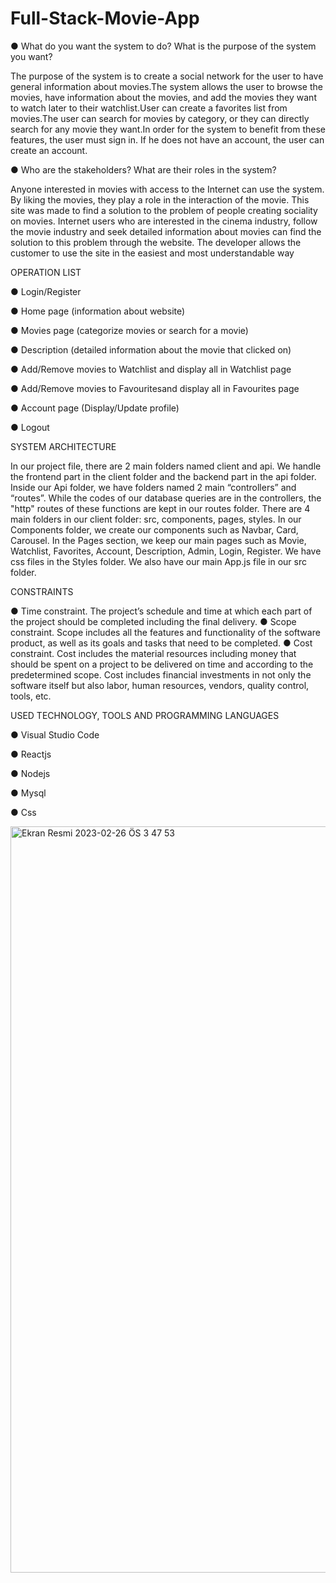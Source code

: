 # Full-Stack-Movie-App


● What do you want the system to do? What is the purpose of the system you want?

The purpose of the system is to create a social network for the user to have general information about movies.The system allows the user to browse the movies, have information about the movies, and add the movies they want to watch later to their watchlist.User can create a favorites list from movies.The user can search for movies by category, or they can directly search for any movie they want.In order for the system to benefit from these features, the user must sign in. If he does not have an account, the user can create an account.



● Who are the stakeholders? What are their roles in the system?

Anyone interested in movies with access to the Internet can use the system. By liking the movies, they play a role in the interaction of the movie.
This site was made to find a solution to the problem of people creating sociality on movies. Internet users who are interested in the cinema industry, follow the movie industry and seek detailed information about movies can find the solution to this problem through the website. The developer allows the customer to use the site in the easiest and most understandable way



OPERATION LIST

● Login/Register

● Home page (information about website)

● Movies page (categorize movies or search for a movie)

● Description (detailed information about the movie that clicked on)

● Add/Remove movies to Watchlist and display all in Watchlist page

● Add/Remove movies to Favouritesand display all in Favourites page

● Account page (Display/Update profile)

● Logout


SYSTEM ARCHITECTURE

In our project file, there are 2 main folders named client and api. We handle the frontend part in the client folder and the backend part in the api folder. Inside our Api folder, we have folders named 2 main “controllers” and “routes”. While the codes of our database queries are in the controllers, the "http" routes of these functions are kept in our routes folder. There are 4 main folders in our client folder: src, components, pages, styles. In our Components folder, we create our components such as Navbar, Card, Carousel. In the Pages section, we keep our main pages such as Movie, Watchlist, Favorites, Account, Description, Admin, Login, Register. We have css files in the Styles folder. We also have our main App.js file in our src folder.


CONSTRAINTS

● Time constraint. The project’s schedule and time at which each part of the project should be completed including the final delivery.
● Scope constraint. Scope includes all the features and functionality of the software product, as well as its goals and tasks that need to be completed.
● Cost constraint. Cost includes the material resources including money that should be spent on a project to be delivered on time and according to the predetermined scope. Cost includes financial investments in not only the software itself but also labor, human resources, vendors, quality control, tools, etc.


USED TECHNOLOGY, TOOLS AND PROGRAMMING LANGUAGES

● Visual Studio Code

● Reactjs

● Nodejs

● Mysql

● Css


<img width="1194" alt="Ekran Resmi 2023-02-26 ÖS 3 47 53" src="https://user-images.githubusercontent.com/111710264/221411684-08031f75-dc06-4711-bda3-8f23410404e7.png">






